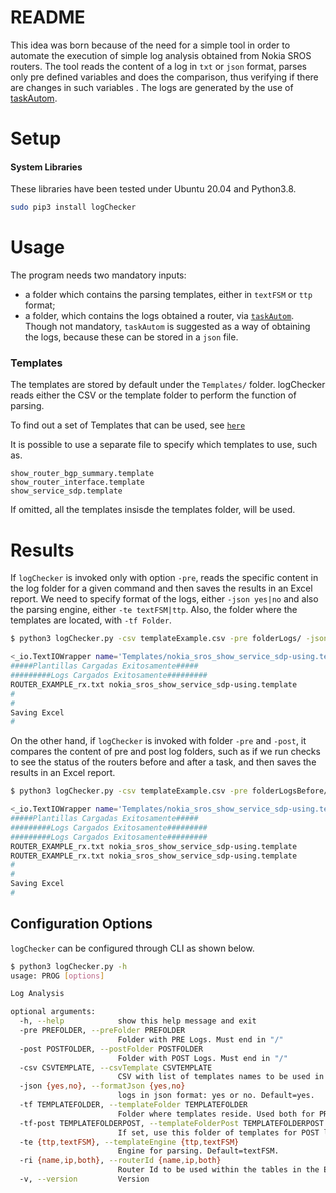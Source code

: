 # README #

This idea was born because of the need for a simple tool in order to automate the execution of simple log analysis obtained from Nokia SROS routers. The tool reads the content of a log in `txt` or `json` format, parses only pre defined variables and does the comparison, thus verifying if there are changes in such variables . The logs are generated by the use of [taskAutom](https://github.com/laimaretto/taskAutom).

# Setup ##

#### System Libraries
These libraries have been tested under Ubuntu 20.04 and Python3.8.

```bash
sudo pip3 install logChecker
```

# Usage

The program needs two mandatory inputs:
  - a folder which contains the parsing templates, either in `textFSM` or `ttp` format;
  - a folder, which contains the logs obtained a router, via [`taskAutom`](https://github.com/laimaretto/taskAutom). Though not mandatory, `taskAutom` is suggested as a way of obtaining the logs, because these can be stored in a `json` file.

### Templates

The templates are stored by default under the `Templates/` folder. logChecker reads either the CSV or the template folder to perform the function of parsing.

To find out a set of Templates that can be used, see [`here`](https://github.com/laimaretto/logTemplates)

It is possible to use a separate file to specify which templates to use, such as.

```csv
show_router_bgp_summary.template
show_router_interface.template
show_service_sdp.template
```
If omitted, all the templates insisde the templates folder, will be used.

# Results

If `logChecker` is invoked only with option `-pre`, reads the specific content in the log folder for a given command and then saves the results in an Excel report. We need to specify format of the logs, either `-json yes|no` and also the parsing engine, either `-te textFSM|ttp`. Also, the folder where the templates are located, with `-tf Folder`.

```bash
$ python3 logChecker.py -csv templateExample.csv -pre folderLogs/ -json yes -te ttp -tf TemplatesTTP/

<_io.TextIOWrapper name='Templates/nokia_sros_show_service_sdp-using.template' mode='r' encoding='UTF-8'>
#####Plantillas Cargadas Exitosamente#####
#########Logs Cargados Exitosamente#########
ROUTER_EXAMPLE_rx.txt nokia_sros_show_service_sdp-using.template
#
#
Saving Excel
#
```
On the other hand, if `logChecker` is invoked with folder `-pre` and `-post`, it compares the content of pre and post log folders, such as if we run checks to see the status of the routers before and after a task, and then saves the results in an Excel report.

```bash
$ python3 logChecker.py -csv templateExample.csv -pre folderLogsBefore/ -post folderLogsAfter/ -json yes --te textFSM -tf TemplatesFSM/

<_io.TextIOWrapper name='Templates/nokia_sros_show_service_sdp-using.template' mode='r' encoding='UTF-8'>
#####Plantillas Cargadas Exitosamente#####
#########Logs Cargados Exitosamente#########
#########Logs Cargados Exitosamente#########
ROUTER_EXAMPLE_rx.txt nokia_sros_show_service_sdp-using.template
ROUTER_EXAMPLE_rx.txt nokia_sros_show_service_sdp-using.template
#
#
Saving Excel
#
```

## Configuration Options

`logChecker` can be configured through CLI as shown below.

```bash
$ python3 logChecker.py -h
usage: PROG [options]

Log Analysis

optional arguments:
  -h, --help            show this help message and exit
  -pre PREFOLDER, --preFolder PREFOLDER
                        Folder with PRE Logs. Must end in "/"
  -post POSTFOLDER, --postFolder POSTFOLDER
                        Folder with POST Logs. Must end in "/"
  -csv CSVTEMPLATE, --csvTemplate CSVTEMPLATE
                        CSV with list of templates names to be used in parsing. If the file is omitted, then all the templates inside --templateFolder, will be considered for parsing. Default=None.
  -json {yes,no}, --formatJson {yes,no}
                        logs in json format: yes or no. Default=yes.
  -tf TEMPLATEFOLDER, --templateFolder TEMPLATEFOLDER
                        Folder where templates reside. Used both for PRE and POST logs. Default=Templates/
  -tf-post TEMPLATEFOLDERPOST, --templateFolderPost TEMPLATEFOLDERPOST
                        If set, use this folder of templates for POST logs. Default=Templates/
  -te {ttp,textFSM}, --templateEngine {ttp,textFSM}
                        Engine for parsing. Default=textFSM.
  -ri {name,ip,both}, --routerId {name,ip,both}
                        Router Id to be used within the tables in the Excel report. Default=name.
  -v, --version         Version
```
